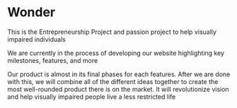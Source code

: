# Wonder
This is the Entrepreneurship Project and passion project to help visually impaired individuals

We are currently in the process of developing our website highlighting key milestones, features, and more

Our product is almost in its final phases for each features. After we are done with this, we will combine all of the different ideas together to create the most well-rounded product there is on the market. It will revolutionize vision and help visually impaired people live a less restricted life